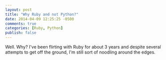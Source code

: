 ```yaml
---
layout: post
title: "Why Ruby and not Python?"
date: 2014-04-09 12:25:25 -0500
comments: true
categories: [Ruby, Python]
publish: false
---
```

Well. Why? I've been flirting with Ruby for about 3 years and despite several attempts to get off the ground, I'm still sort of noodling around the edges.
